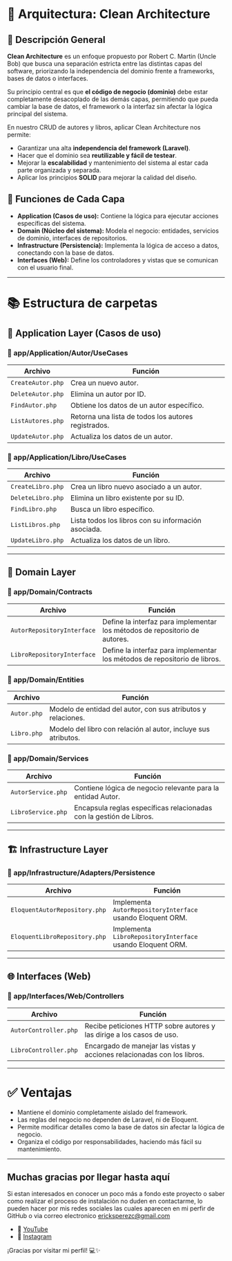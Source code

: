 # 🧼 Arquitectura: Clean Architecture

## 🧠 Descripción General

**Clean Architecture** es un enfoque propuesto por Robert C. Martin (Uncle Bob) que busca una separación estricta entre las distintas capas del software, priorizando la independencia del dominio frente a frameworks, bases de datos o interfaces.

Su principio central es que **el código de negocio (dominio)** debe estar completamente desacoplado de las demás capas, permitiendo que pueda cambiar la base de datos, el framework o la interfaz sin afectar la lógica principal del sistema.

En nuestro CRUD de autores y libros, aplicar Clean Architecture nos permite:
- Garantizar una alta **independencia del framework (Laravel)**.
- Hacer que el dominio sea **reutilizable y fácil de testear**.
- Mejorar la **escalabilidad** y mantenimiento del sistema al estar cada parte organizada y separada.
- Aplicar los principios **SOLID** para mejorar la calidad del diseño.

## 🧩 Funciones de Cada Capa

- **Application (Casos de uso):** Contiene la lógica para ejecutar acciones específicas del sistema.
- **Domain (Núcleo del sistema):** Modela el negocio: entidades, servicios de dominio, interfaces de repositorios.
- **Infrastructure (Persistencia):** Implementa la lógica de acceso a datos, conectando con la base de datos.
- **Interfaces (Web):** Define los controladores y vistas que se comunican con el usuario final.

---

# 📚 Estructura de carpetas

## 🧠 Application Layer (Casos de uso)

### 📂 app/Application/Autor/UseCases

| Archivo             | Función                                                                  |
|---------------------|--------------------------------------------------------------------------|
| `CreateAutor.php`   | Crea un nuevo autor.                                                     |
| `DeleteAutor.php`   | Elimina un autor por ID.                                                 |
| `FindAutor.php`     | Obtiene los datos de un autor específico.                                |
| `ListAutores.php`   | Retorna una lista de todos los autores registrados.                      |
| `UpdateAutor.php`   | Actualiza los datos de un autor.                                         |

### 📂 app/Application/Libro/UseCases

| Archivo             | Función                                                                  |
|---------------------|--------------------------------------------------------------------------|
| `CreateLibro.php`   | Crea un libro nuevo asociado a un autor.                                 |
| `DeleteLibro.php`   | Elimina un libro existente por su ID.                                    |
| `FindLibro.php`     | Busca un libro específico.                                               |
| `ListLibros.php`    | Lista todos los libros con su información asociada.                      |
| `UpdateLibro.php`   | Actualiza los datos de un libro.                                         |

---

## 🧩 Domain Layer

### 📂 app/Domain/Contracts

| Archivo                     | Función                                                                      |
|-----------------------------|-------------------------------------------------------------------------------|
| `AutorRepositoryInterface` | Define la interfaz para implementar los métodos de repositorio de autores.    |
| `LibroRepositoryInterface` | Define la interfaz para implementar los métodos de repositorio de libros.     |

### 📂 app/Domain/Entities

| Archivo         | Función                                                                |
|------------------|-------------------------------------------------------------------------|
| `Autor.php`     | Modelo de entidad del autor, con sus atributos y relaciones.           |
| `Libro.php`     | Modelo del libro con relación al autor, incluye sus atributos.         |

### 📂 app/Domain/Services

| Archivo             | Función                                                                          |
|---------------------|----------------------------------------------------------------------------------|
| `AutorService.php`  | Contiene lógica de negocio relevante para la entidad Autor.                      |
| `LibroService.php`  | Encapsula reglas específicas relacionadas con la gestión de Libros.              |

---

## 🏗️ Infrastructure Layer

### 📂 app/Infrastructure/Adapters/Persistence

| Archivo                         | Función                                                                 |
|----------------------------------|--------------------------------------------------------------------------|
| `EloquentAutorRepository.php`   | Implementa `AutorRepositoryInterface` usando Eloquent ORM.              |
| `EloquentLibroRepository.php`   | Implementa `LibroRepositoryInterface` usando Eloquent ORM.              |

---

## 🌐 Interfaces (Web)

### 📂 app/Interfaces/Web/Controllers

| Archivo              | Función                                                                  |
|-----------------------|--------------------------------------------------------------------------|
| `AutorController.php` | Recibe peticiones HTTP sobre autores y las dirige a los casos de uso.   |
| `LibroController.php` | Encargado de manejar las vistas y acciones relacionadas con los libros.  |

---

# ✅ Ventajas

- Mantiene el dominio completamente aislado del framework.
- Las reglas del negocio no dependen de Laravel, ni de Eloquent.
- Permite modificar detalles como la base de datos sin afectar la lógica de negocio.
- Organiza el código por responsabilidades, haciendo más fácil su mantenimiento.

---


## Muchas gracias por llegar hasta aquí
Si estan interesados en conocer un poco más a fondo este proyecto o saber como realizar el proceso de instalación no duden en contactarme, lo pueden hacer por mis redes sociales las cuales aparecen en mi perfir de GitHub o via correo electronico ericksperezc@gmail.com

- 🎥 [YouTube](https://www.youtube.com/@ErickPerez_8)
- 📸 [Instagram](https://www.instagram.com/erickperez_8/)

¡Gracias por visitar mi perfil! 💻✨
